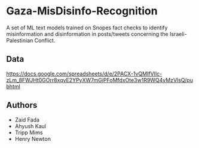 # Gaza-MisDisinfo-Recognition
A set of ML text models trained on Snopes fact checks to identify misinformation and disinformation in posts/tweets concerning the Israeli-Palestinian Conflict.

## Data
https://docs.google.com/spreadsheets/d/e/2PACX-1vQMIfVIlc-zLm_8FWJHt0GOrr8xqyE2YPyXW7mGiPFoMfdxOte3w1R9WQ4yMzVlsQ/pubhtml

## Authors
* Zaid Fada
* Ahyush Kaul
* Tripp Mims
* Henry Newton
